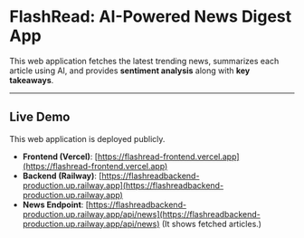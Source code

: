 #  FlashRead: AI-Powered News Digest App

This web application fetches the latest trending news, summarizes each article using AI, and provides **sentiment analysis** along with **key takeaways**.

---

## Live Demo

This web application is deployed publicly.

- **Frontend (Vercel)**: [https://flashread-frontend.vercel.app](https://flashread-frontend.vercel.app)  
- **Backend (Railway)**: [https://flashreadbackend-production.up.railway.app](https://flashreadbackend-production.up.railway.app)  
- **News Endpoint**: [https://flashreadbackend-production.up.railway.app/api/news](https://flashreadbackend-production.up.railway.app/api/news)
  (It shows fetched articles.)
    
  







